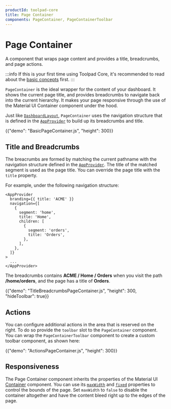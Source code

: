 ```yaml
---
productId: toolpad-core
title: Page Container
components: PageContainer, PageContainerToolbar
---
```


# Page Container

<p class="description">A component that wraps page content and provides a title, breadcrumbs, and page actions.</p>

:::info
If this is your first time using Toolpad Core, it's recommended to read about the [basic concepts](/toolpad/core/introduction/base-concepts/) first.
:::

`PageContainer` is the ideal wrapper for the content of your dashboard. It shows the current page title, and provides breadcrumbs to navigate back into the current hierarchy. It makes your page responsive through the use of the Material&nbsp;UI Container component under the hood.

Just like [`DashboardLayout`](/toolpad/core/react-dashboard-layout/), `PageContainer` uses the navigation structure that is defined in the [`AppProvider`](/toolpad/core/react-app-provider/) to build up its breadcrumbs and title.

{{"demo": "BasicPageContainer.js", "height": 300}}

## Title and Breadcrumbs

The breacrumbs are formed by matching the current pathname with the navigation structure defined in the [`AppProvider`](/toolpad/core/react-app-provider/). The title of the matched segment is used as the page title. You can override the page title with the `title` property.

For example, under the following navigation structure:

```tsx
<AppProvider
  branding={{ title: 'ACME' }}
  navigation={[
    {
      segment: 'home',
      title: 'Home',
      children: [
        {
          segment: 'orders',
          title: 'Orders',
        },
      ],
    },
  ]}
>
  ...
</AppProvider>
```

The breadcrumbs contains **ACME / Home / Orders** when you visit the path **/home/orders**, and the page has a title of **Orders**.

{{"demo": "TitleBreadcrumbsPageContainer.js", "height": 300, "hideToolbar": true}}

## Actions

You can configure additional actions in the area that is reserved on the right. To do so provide the `toolbar` slot to the `PageContainer` component. You can wrap the `PageContainerToolbar` component to create a custom toolbar component, as shown here:

{{"demo": "ActionsPageContainer.js", "height": 300}}

## Responsiveness

The Page Container component inherits the properties of the Material&nbsp;UI [Container](https://mui.com/material-ui/react-container/) component. You can use its [`maxWidth`](https://mui.com/material-ui/api/container/#container-prop-maxWidth) and [`fixed`](https://mui.com/material-ui/api/container/#container-prop-fixed) properties to control the bounds of the page. Set `maxWidth` to `false` to disable the container altogether and have the content bleed right up to the edges of the page.
